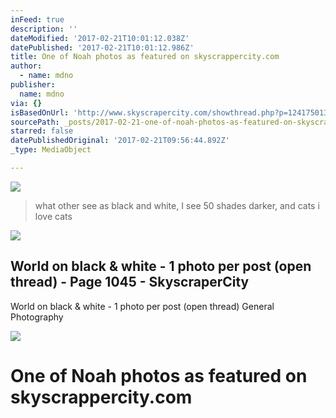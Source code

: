 ```yaml
---
inFeed: true
description: ''
dateModified: '2017-02-21T10:01:12.038Z'
datePublished: '2017-02-21T10:01:12.986Z'
title: One of Noah photos as featured on skyscrappercity.com
author:
  - name: mdno
publisher:
  name: mdno
via: {}
isBasedOnUrl: 'http://www.skyscrapercity.com/showthread.php?p=124175013'
sourcePath: _posts/2017-02-21-one-of-noah-photos-as-featured-on-skyscrappercitycom.md
starred: false
datePublishedOriginal: '2017-02-21T09:56:44.892Z'
_type: MediaObject

---
```

![](https://the-grid-user-content.s3-us-west-2.amazonaws.com/370a4b39-a8ae-4012-95db-b5d9a07d017c.jpg)

> what other see as black and white, I see 50 shades darker, and cats i love cats

<article style=""><img src="https://s3-us-west-2.amazonaws.com/the-grid-img/p/7cb05eeb8a8020843467780ddf1a52cc33b18355.jpg" /><h1>World on black &amp; white - 1 photo per post (open thread) - Page 1045 - SkyscraperCity</h1><p>World on black &amp; white - 1 photo per post (open thread) General Photography</p></article>

![](https://s3-us-west-2.amazonaws.com/the-grid-img/p/35eef96087814a91d0b94ab817824c9f58ea56e9.jpg)

# One of Noah photos as featured on skyscrappercity.com